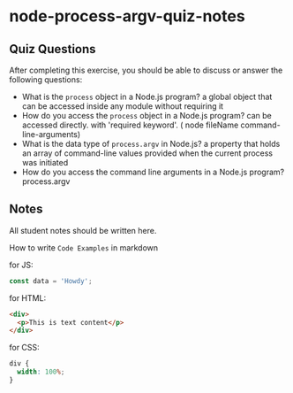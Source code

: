 # node-process-argv-quiz-notes

## Quiz Questions

After completing this exercise, you should be able to discuss or answer the following questions:

- What is the `process` object in a Node.js program?
  a global object that can be accessed inside any module without requiring it
- How do you access the `process` object in a Node.js program?
  can be accessed directly. with 'required keyword'. ( node fileName command-line-arguments)
- What is the data type of `process.argv` in Node.js?
  a property that holds an array of command-line values provided when the current process was initiated
- How do you access the command line arguments in a Node.js program?
  process.argv

## Notes

All student notes should be written here.

How to write `Code Examples` in markdown

for JS:

```javascript
const data = 'Howdy';
```

for HTML:

```html
<div>
  <p>This is text content</p>
</div>
```

for CSS:

```css
div {
  width: 100%;
}
```
